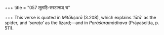 +++
title = "057 लूताहि-सरटानाञ् च"

+++
This verse is quoted in *Mitākṣarā* (3.208), which explains ‘*lūtā*’ as
the spider, and ‘*saraṭa*’ as the lizard;—and in *Parāśaramādhava*
(Prāyaścitta, p. 511).


